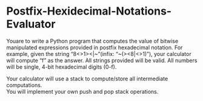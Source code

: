 # Postfix-Hexidecimal-Notations-Evaluator


Youare to write a Python program that computes the value of bitwise manipulated expressions provided in postfix hexadecimal notation.
For example, given the string “8<>1><|~”(infix: “~(><8|<>1)”),
your calculator will compute “f” as the answer.  All strings provided will be valid.  All numbers will be single, 4-bit hexadecimal digits (0-f). 

Your calculator will use a stack to compute/store all intermediate computations.  
You will implement your own push and pop stack operations.
